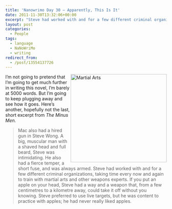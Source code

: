 ```yaml
---
title: 'Nanowrimo Day 30 – Apparently, This Is It'
date: 2011-11-30T13:32:06+00:00
excerpt: "Steve had worked with and for a few different criminal organizations, taking time every now and again to train with martial arts and other weapons experts."
layout: post
categories:
  - People
tags:
  - language
  - NaNoWriMo
  - writing
redirect_from:
  - /post/13554137726
---
```

<img src="https://cdn.craigmcn.ca/img/martial-arts.jpg" alt="Martial Arts" width="300" height="275" align="right" />I’m not going to pretend that I’m going to get much further in writing this novel, I’m barely at 5000 words. But I’m going to keep plugging away and see how it goes. Here’s another, hopefully not the last, short excerpt from _The Minus Men._

> Mac also had a hired gun in Steve Wong. A big, muscular man with a shaved head and full beard, Steve was intimidating. He also had a fierce temper, a short fuse, and was always armed. Steve had worked with and for a few different criminal organizations, taking time every now and again to train with martial arts and other weapons experts. If you put an apple on your head, Steve had a way and a weapon that, from a few centimetres to a kilometre away, could take it off without you knowing. Steve preferred to use live targets, but he was content to practice with apples; he had never really liked apples.
